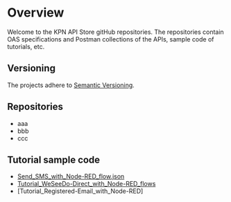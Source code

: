 # Overview

Welcome to the KPN API Store gitHub repositories. The repositories contain OAS specifications and Postman collections of the APIs, sample code of tutorials, etc.

## Versioning

The projects adhere to [Semantic Versioning](https://semver.org/).

## Repositories

- aaa
- bbb
- ccc

## Tutorial sample code

- [Send_SMS_with_Node-RED_flow.json](https://github.com/kpnapistore/SMS-KPN/tree/master/Tutorial_code_samples)
- [Tutorial_WeSeeDo-Direct_with_Node-RED_flows](https://github.com/kpnapistore/WeSeeDo_Direct-WeSeeDo/tree/master/Tutorial_code_samples)
- [Tutorial_Registered-Email_with_Node-RED]

